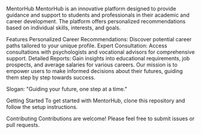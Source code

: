 MentorHub
MentorHub is an innovative platform designed to provide guidance and support to students and professionals in their academic and career development. The platform offers personalized recommendations based on individual skills, interests, and goals.

Features
Personalized Career Recommendations: Discover potential career paths tailored to your unique profile.
Expert Consultation: Access consultations with psychologists and vocational advisors for comprehensive support.
Detailed Reports: Gain insights into educational requirements, job prospects, and average salaries for various careers.
Our mission is to empower users to make informed decisions about their futures, guiding them step by step towards success.

Slogan: "Guiding your future, one step at a time."

Getting Started
To get started with MentorHub, clone this repository and follow the setup instructions.

Contributing
Contributions are welcome! Please feel free to submit issues or pull requests.
